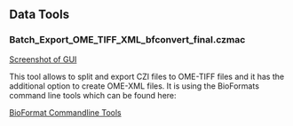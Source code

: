 ## Data Tools

### Batch_Export_OME_TIFF_XML_bfconvert_final.czmac

[Screenshot of GUI](/images/Guided_Acquisition.png)

This tool allows to split and export CZI files to OME-TIFF files and it has the additional option to create OME-XML files. It is using the BioFormats command line tools which can be found here:

[BioFormat Commandline Tools](http://www.openmicroscopy.org/site/support/bio-formats5.5/users/comlinetools/index.html)
